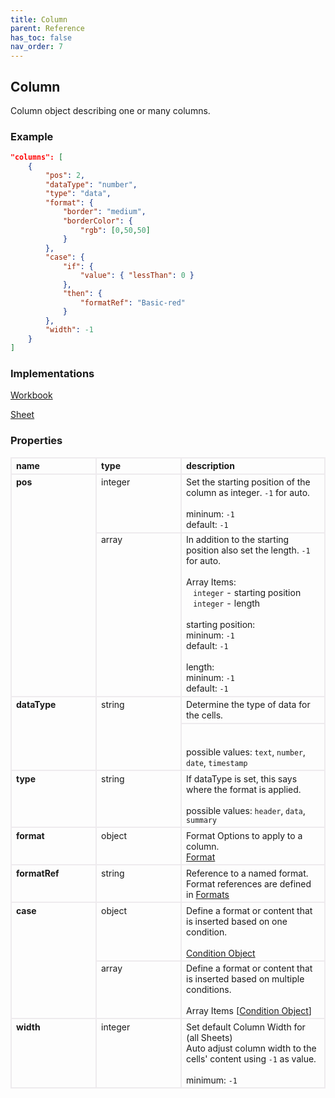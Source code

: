 ```yaml
---
title: Column
parent: Reference
has_toc: false
nav_order: 7
---
```


<style>

table {
    border-collapse: collapse;
}

.table-wrapper {
    border-radius: 2px;
    box-shadow: none;
}

th {
    text-align: start;
}

th, td {
    vertical-align: baseline;
    min-width: 120px;
    border: 2px solid #eeebee;
}

@media (min-width: 31.25rem) { th, td { font-size: 14px !important; } }

th:first-of-type, td:first-of-type { border-left: 2px solid #eeebee; }

tbody tr:last-of-type th, tbody tr:last-of-type td { border-bottom: 2px solid #eeebee; }
/* tbody tr:last-of-type td { padding-bottom: 0.75rem; } */
code {font-size: 0.83em;}

</style>

## Column

Column object describing one or many columns.

### Example

```json
"columns": [
    {
        "pos": 2,
        "dataType": "number",
        "type": "data",
        "format": {
            "border": "medium",
	        "borderColor": {
                "rgb": [0,50,50]
            }
        },
        "case": {
            "if": {
                "value": { "lessThan": 0 }
            },
            "then": {
                "formatRef": "Basic-red"
            }
        },
        "width": -1
    }
]
```

### Implementations

[Workbook](/reference/workbook)

[Sheet](/reference/sheet)

### Properties

<table>
    <tr>
        <th>name</th>
        <th>type</th>
        <th>description</th>
    </tr>
    <tr>
        <th rowspan="2">pos</th>
        <td>integer</td>
        <td>Set the starting position of the column as integer. <code>-1</code> for auto.<br><br>mininum: <code>-1</code><br> default: <code>-1</code></td>
    </tr>
    <tr>
        <td>array</td>
        <td>In addition to the starting position also set the length. <code>-1</code> for auto. <br><br>Array Items:<br>&nbsp; &nbsp;<code>integer</code> - starting position<br>&nbsp; &nbsp;<code>integer</code>  - length<br><br>starting position:<br>mininum: <code>-1</code><br> default: <code>-1</code><br><br>length:<br>mininum: <code>-1</code><br> default: <code>-1</code></td>
    </tr>
    <tr>
        <th rowspan="2">dataType</th>
        <td rowspan="2">string</td>
        <td>Determine the type of data for the cells.</td>
    </tr>
    <tr>
        <td><br><br>possible values: <code>text</code>, <code>number</code>, <code>date</code>, <code>timestamp</code></td>
    </tr>
    <tr>
        <th>type</th>
        <td>string</td>
        <td>If dataType is set, this says where the format is applied.<br><br>possible values: <code>header</code>, <code>data</code>, <code>summary</code></td>
    </tr>
    <tr>
        <th>format</th>
        <td>object</td>
        <td>Format Options to apply to a column.<br><a href="/reference/format/">Format</a></td>
    </tr>
        <tr>
        <th>formatRef</th>
        <td>string</td>
        <td>Reference to a named format. Format references are defined in <a href="/reference/workbook/#formats">Formats</a></td>
    </tr>
    <tr>
        <th rowspan="2">case</th>
        <td>object</td>
        <td>Define a format or content that is inserted based on one condition.<br><br><a href="/reference/case/">Condition Object</a></td>
    </tr>
    <tr>
        <td>array</td>
        <td>Define a format or content that is inserted based on multiple conditions.<br><br>Array Items [<a href="/reference/case/">Condition Object</a>]</td>
    </tr>
    <tr>
        <th>width</th>
        <td>integer</td>
        <td>Set default Column Width for (all Sheets)<br>
            Auto adjust column width to the cells' content using <code>-1</code> as value.<br><br>
            minimum: <code>-1</code>
        </td>
    </tr>
</table>
